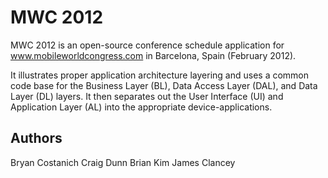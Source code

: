 MWC 2012
===========

MWC 2012 is an open-source conference schedule application for www.mobileworldcongress.com in Barcelona, Spain (February 2012).

It illustrates proper application architecture layering and uses a common code base for the Business Layer (BL), Data Access Layer (DAL), and Data Layer (DL) layers. It then separates out the User Interface (UI) and Application Layer (AL) into the appropriate device-applications.

Authors
-------

Bryan Costanich
Craig Dunn
Brian Kim
James Clancey
